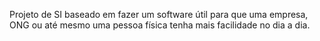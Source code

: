 Projeto de SI baseado em fazer um software útil para que uma empresa, ONG ou até mesmo uma pessoa física tenha mais facilidade no dia a dia.
